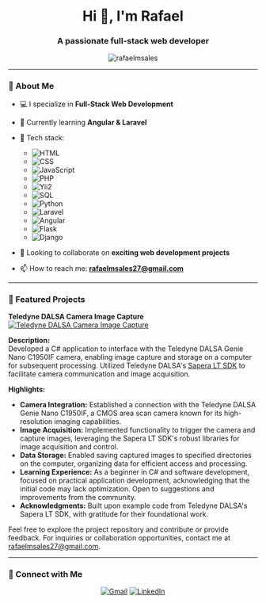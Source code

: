 <!-- Header Section -->
<h1 align="center">Hi 👋, I'm Rafael</h1>
<h3 align="center">A passionate full-stack web developer</h3>

<!-- Profile Views Counter -->
<p align="center">
  <img src="https://komarev.com/ghpvc/?username=rafaelmsales&label=Profile%20Views&color=0e75b6&style=flat" alt="rafaelmsales" />
</p>

---

### 🚀 About Me  
- 💻 I specialize in **Full-Stack Web Development**  
- 🌱 Currently learning **Angular & Laravel**  
- 🔧 Tech stack:
  - ![HTML](https://img.shields.io/badge/HTML5-E34F26?style=for-the-badge&logo=html5&logoColor=white)
  - ![CSS](https://img.shields.io/badge/CSS3-1572B6?style=for-the-badge&logo=css3&logoColor=white)
  - ![JavaScript](https://img.shields.io/badge/JavaScript-F7DF1E?style=for-the-badge&logo=javascript&logoColor=black)
  - ![PHP](https://img.shields.io/badge/PHP-777BB4?style=for-the-badge&logo=php&logoColor=white)
  - ![Yii2](https://img.shields.io/badge/Yii2-8DC63F?style=for-the-badge&logo=yiiframework&logoColor=white)
  - ![SQL](https://img.shields.io/badge/SQL-4479A1?style=for-the-badge&logo=mysql&logoColor=white)
  - ![Python](https://img.shields.io/badge/Python-3776AB?style=for-the-badge&logo=python&logoColor=white)
  - ![Laravel](https://img.shields.io/badge/Laravel-FF2D20?style=for-the-badge&logo=laravel&logoColor=white)
  - ![Angular](https://img.shields.io/badge/Angular-DD0031?style=for-the-badge&logo=angular&logoColor=white)
  - ![Flask](https://img.shields.io/badge/Flask-000000?style=for-the-badge&logo=flask&logoColor=white)
  - ![Django](https://img.shields.io/badge/Django-092E20?style=for-the-badge&logo=django&logoColor=white)

- 👯 Looking to collaborate on **exciting web development projects**  
- 📫 How to reach me: **rafaelmsales27@gmail.com**  

---

### 🌟 Featured Projects

**Teledyne DALSA Camera Image Capture**  
[![Teledyne DALSA Camera Image Capture](https://github.com/rafaelmsales/teledyne-dalsa-image-capture/raw/main/screenshot.png)](https://github.com/rafaelmsales/teledyne-dalsa-image-capture)

**Description:**  
Developed a C# application to interface with the Teledyne DALSA Genie Nano C1950IF camera, enabling image capture and storage on a computer for subsequent processing. Utilized Teledyne DALSA's [Sapera LT SDK](https://www.teledynevisionsolutions.com/products/sapera-lt-sdk?vertical=tvs-dalsa-oem&segment=tvs) to facilitate camera communication and image acquisition.

**Highlights:**
- **Camera Integration:** Established a connection with the Teledyne DALSA Genie Nano C1950IF, a CMOS area scan camera known for its high-resolution imaging capabilities.
- **Image Acquisition:** Implemented functionality to trigger the camera and capture images, leveraging the Sapera LT SDK's robust libraries for image acquisition and control.
- **Data Storage:** Enabled saving captured images to specified directories on the computer, organizing data for efficient access and processing.
- **Learning Experience:** As a beginner in C# and software development, focused on practical application development, acknowledging that the initial code may lack optimization. Open to suggestions and improvements from the community.
- **Acknowledgments:** Built upon example code from Teledyne DALSA's Sapera LT SDK, with gratitude for their foundational work.

Feel free to explore the project repository and contribute or provide feedback. For inquiries or collaboration opportunities, contact me at rafaelmsales27@gmail.com.

---

### 🔗 Connect with Me  
<p align="center">
  <a href="mailto:rafaelmsales27@gmail.com"><img src="https://img.shields.io/badge/Email-D14836?style=for-the-badge&logo=gmail&logoColor=white" alt="Gmail"></a>
  <a href="https://www.linkedin.com/in/rafael-sales/"><img src="https://img.shields.io/badge/LinkedIn-0077B5?style=for-the-badge&logo=linkedin&logoColor=white" alt="LinkedIn"></a>
</p>

